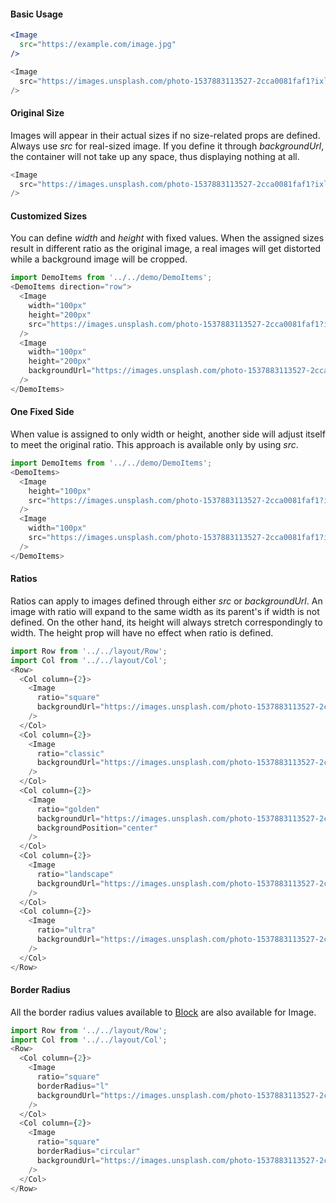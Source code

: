 #### Basic Usage

```jsx static
<Image
  src="https://example.com/image.jpg"
/>
```

```js
<Image
  src="https://images.unsplash.com/photo-1537883113527-2cca0081faf1?ixlib=rb-0.3.5&s=668d048cc91aa7f49bda6cddf3ad13d5&auto=format&fit=crop&w=240&q=80"
/>
```

#### Original Size

Images will appear in their actual sizes if no size-related props are defined. Always use *src* for real-sized image. If you define it through *backgroundUrl*, the container will not take up any space, thus displaying nothing at all.

```js
<Image
  src="https://images.unsplash.com/photo-1537883113527-2cca0081faf1?ixlib=rb-0.3.5&s=668d048cc91aa7f49bda6cddf3ad13d5&auto=format&fit=crop&w=240&q=80"
/>
```

#### Customized Sizes

You can define *width* and *height* with fixed values. When the assigned sizes result in different ratio as the original image, a real images will get distorted while a background image will be cropped.

```js
import DemoItems from '../../demo/DemoItems';
<DemoItems direction="row">
  <Image
    width="100px"
    height="200px"
    src="https://images.unsplash.com/photo-1537883113527-2cca0081faf1?ixlib=rb-0.3.5&s=668d048cc91aa7f49bda6cddf3ad13d5&auto=format&fit=crop&w=776&q=80"
  />
  <Image
    width="100px"
    height="200px"
    backgroundUrl="https://images.unsplash.com/photo-1537883113527-2cca0081faf1?ixlib=rb-0.3.5&s=668d048cc91aa7f49bda6cddf3ad13d5&auto=format&fit=crop&w=776&q=80"
  />
</DemoItems>
```

#### One Fixed Side

When value is assigned to only width or height, another side will adjust itself to meet the original ratio. This approach is available only by using *src*.

```js
import DemoItems from '../../demo/DemoItems';
<DemoItems>
  <Image
    height="100px"
    src="https://images.unsplash.com/photo-1537883113527-2cca0081faf1?ixlib=rb-0.3.5&s=668d048cc91aa7f49bda6cddf3ad13d5&auto=format&fit=crop&w=776&q=80"
  />
  <Image
    width="100px"
    src="https://images.unsplash.com/photo-1537883113527-2cca0081faf1?ixlib=rb-0.3.5&s=668d048cc91aa7f49bda6cddf3ad13d5&auto=format&fit=crop&w=776&q=80"
  />
</DemoItems>
```

#### Ratios

Ratios can apply to images defined through either *src* or *backgroundUrl*. An image with ratio will expand to the same width as its parent's if width is not defined. On the other hand, its height will always stretch correspondingly to width. The height prop will have no effect when ratio is defined.

```js
import Row from '../../layout/Row';
import Col from '../../layout/Col';
<Row>
  <Col column={2}>
    <Image
      ratio="square"
      backgroundUrl="https://images.unsplash.com/photo-1537883113527-2cca0081faf1?ixlib=rb-0.3.5&s=668d048cc91aa7f49bda6cddf3ad13d5&auto=format&fit=crop&w=776&q=80"
    />
  </Col>
  <Col column={2}>
    <Image
      ratio="classic"
      backgroundUrl="https://images.unsplash.com/photo-1537883113527-2cca0081faf1?ixlib=rb-0.3.5&s=668d048cc91aa7f49bda6cddf3ad13d5&auto=format&fit=crop&w=776&q=80"
    />
  </Col>
  <Col column={2}>
    <Image
      ratio="golden"
      backgroundUrl="https://images.unsplash.com/photo-1537883113527-2cca0081faf1?ixlib=rb-0.3.5&s=668d048cc91aa7f49bda6cddf3ad13d5&auto=format&fit=crop&w=776&q=80"
      backgroundPosition="center"
    />
  </Col>
  <Col column={2}>
    <Image
      ratio="landscape"
      backgroundUrl="https://images.unsplash.com/photo-1537883113527-2cca0081faf1?ixlib=rb-0.3.5&s=668d048cc91aa7f49bda6cddf3ad13d5&auto=format&fit=crop&w=776&q=80"
    />
  </Col>
  <Col column={2}>
    <Image
      ratio="ultra"
      backgroundUrl="https://images.unsplash.com/photo-1537883113527-2cca0081faf1?ixlib=rb-0.3.5&s=668d048cc91aa7f49bda6cddf3ad13d5&auto=format&fit=crop&w=776&q=80"
    />
  </Col>
</Row>
```

#### Border Radius

All the border radius values available to [Block](/#/Layout/Block) are also available for Image.

```js
import Row from '../../layout/Row';
import Col from '../../layout/Col';
<Row>
  <Col column={2}>
    <Image
      ratio="square"
      borderRadius="l"
      backgroundUrl="https://images.unsplash.com/photo-1537883113527-2cca0081faf1?ixlib=rb-0.3.5&s=668d048cc91aa7f49bda6cddf3ad13d5&auto=format&fit=crop&w=776&q=80"
    />
  </Col>
  <Col column={2}>
    <Image
      ratio="square"
      borderRadius="circular"
      backgroundUrl="https://images.unsplash.com/photo-1537883113527-2cca0081faf1?ixlib=rb-0.3.5&s=668d048cc91aa7f49bda6cddf3ad13d5&auto=format&fit=crop&w=776&q=80"
    />
  </Col>
</Row>
```
